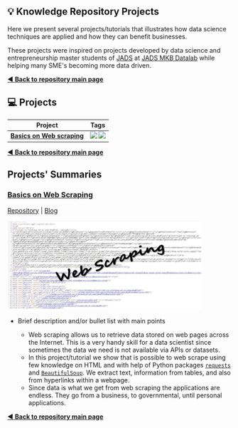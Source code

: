 ## :bulb: Knowledge Repository Projects

Here we present several projects/tutorials that illustrates how data science techniques are applied and how they can benefit businesses.

These projects were inspired on projects developed by data science and entrepreneurship master students of [JADS](https://www.jads.nl/) at [JADS MKB Datalab](https://jadsmkbdatalab.nl/) 
while helping many SME's becoming more data driven.

[:arrow_backward: **Back to repository main page**](https://github.com/MKB-Datalab/mkbdatalab_knowledge_repository_main)

## :computer: Projects
<!--ts-->

| Project | Tags |
| --- | --- |
| [**Basics on Web scraping**](https://github.com/MKB-Datalab/basics_web_scraping) | <img src="https://img.shields.io/badge/-Web%20Scraping -blueviolet"> <img src="https://img.shields.io/badge/-Python-blue"> |

[:arrow_backward: **Back to repository main page**](https://github.com/MKB-Datalab/mkbdatalab_knowledge_repository_main)

<!--te-->

## Projects' Summaries

<a name="basics-web-scraping"/></a>
###  [**Basics on Web Scraping**](https://github.com/MKB-Datalab/basics_web_scraping)
[Repository](https://github.com/MKB-Datalab/basics_web_scraping) | [Blog](https://jadsmkbdatalab.nl/web-scraping/)

<img src="https://github.com/MKB-Datalab/basics_web_scraping/blob/master/images/webpage_webscraping.JPG" height="200"/>

* Brief description and/or bullet list with main points 

	- Web scraping allows us to retrieve data stored on web pages across the Internet. This is a very handy skill for a data scientist since sometimes 
the data we need is not available via APIs or datasets.
	- In this project/tutorial we show that is possible to web scrape using few knowledge on HTML and with help 
of Python packages [`requests`](https://requests.readthedocs.io/en/master/) and [`BeautifulSoup`](https://www.crummy.com/software/BeautifulSoup/bs4/doc/). We extract 
text, information from tables, and also from hyperlinks within a webpage.
	- Since data is what we get from web scraping the applications are endless. They go from a business, to governmental, until personal applications.  
	
[:arrow_backward: **Back to repository main page**](https://github.com/MKB-Datalab/mkbdatalab_knowledge_repository_main)



<!--- ADD ANOTHER PROJECT THE SAME AS ABOVE --->


